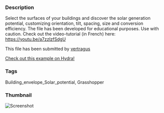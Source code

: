 ### Description 
Select the surfaces of your buildings and discover the solar generation potential, customizing orientation, tilt, spacing, size and conversion efficiency. The file has been developed for educational purposes. Use with caution. Check out the video-tutorial (in French) here: https://youtu.be/a7zzlzfSdgU

This file has been submitted by [vertragus](https://github.com/vertragus)

[Check out this example on Hydra!](http://hydrashare.github.io/hydra/viewer?owner=vertragus&fork=hydra&id=Building_envelope_Solar_potential)
### Tags 
Building_envelope_Solar_potential, Grasshopper
### Thumbnail 
![Screenshot](https://raw.githubusercontent.com/vertragus/hydra/master/Building_envelope_Solar_potential/thumbnail.png)
